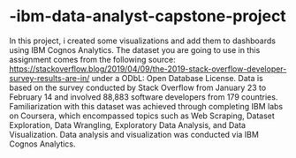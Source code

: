 # -ibm-data-analyst-capstone-project
In this project, i  created some visualizations and add them to dashboards using IBM Cognos Analytics.
The dataset you are going to use in this assignment comes from the following source: https://stackoverflow.blog/2019/04/09/the-2019-stack-overflow-developer-survey-results-are-in/ under a ODbL: Open Database License.
Data is based on the survey conducted by Stack Overflow from January 23 to February 14 and involved 88,883 software developers from 179 countries.
Familiarization with this dataset was achieved through completing IBM labs on Coursera, which encompassed topics such as Web Scraping, Dataset Exploration, Data Wrangling, Exploratory Data Analysis, and Data Visualization.
Data analysis and visualization was conducted via IBM Cognos Analytics.

